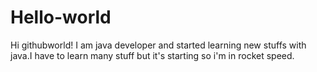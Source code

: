 # Hello-world


Hi githubworld!
I am java developer and started learning new stuffs with java.I have to learn many stuff but it's starting so i'm in rocket speed.
